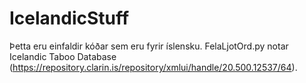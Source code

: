 # IcelandicStuff

Þetta eru einfaldir kóðar sem eru fyrir íslensku. FelaLjotOrd.py notar Icelandic Taboo Database (https://repository.clarin.is/repository/xmlui/handle/20.500.12537/64).
